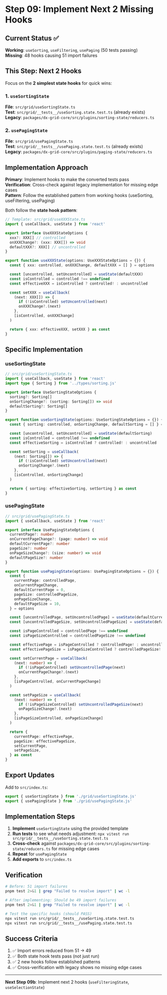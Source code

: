 # Step 09: Implement Next 2 Missing Hooks

## Current Status ✅

**Working**: `useSorting`, `useFiltering`, `usePaging` (50 tests passing)  
**Missing**: 48 hooks causing 51 import failures

## This Step: Next 2 Hooks

Focus on the **2 simplest state hooks** for quick wins:

### 1. `useSortingState`

**File**: `src/grid/useSortingState.ts`  
**Test**: `src/grid/__tests__/useSorting.state.test.ts` (already exists)  
**Legacy**: `packages/dx-grid-core/src/plugins/sorting-state/reducers.ts`

### 2. `usePagingState`

**File**: `src/grid/usePagingState.ts`  
**Test**: `src/grid/__tests__/usePaging.state.test.ts` (already exists)  
**Legacy**: `packages/dx-grid-core/src/plugins/paging-state/reducers.ts`

## Implementation Approach

**Primary**: Implement hooks to make the converted tests pass  
**Verification**: Cross-check against legacy implementation for missing edge cases  
**Pattern**: Follow the established pattern from working hooks (useSorting, useFiltering, usePaging)

Both follow the **state hook pattern**:

```typescript
// Template: src/grid/useXXXState.ts
import { useCallback, useState } from 'react'

export interface UseXXXStateOptions {
  xxx?: XXX[] // controlled
  onXXXChange?: (xxx: XXX[]) => void
  defaultXXX?: XXX[] // uncontrolled
}

export function useXXXState(options: UseXXXStateOptions = {}) {
  const { xxx: controlled, onXXXChange, defaultXXX = [] } = options

  const [uncontrolled, setUncontrolled] = useState(defaultXXX)
  const isControlled = controlled !== undefined
  const effectiveXXX = isControlled ? controlled! : uncontrolled

  const setXXX = useCallback(
    (next: XXX[]) => {
      if (!isControlled) setUncontrolled(next)
      onXXXChange?.(next)
    },
    [isControlled, onXXXChange]
  )

  return { xxx: effectiveXXX, setXXX } as const
}
```

## Specific Implementation

### useSortingState

```typescript
// src/grid/useSortingState.ts
import { useCallback, useState } from 'react'
import type { Sorting } from '../types/sorting.js'

export interface UseSortingStateOptions {
  sorting?: Sorting[]
  onSortingChange?: (sorting: Sorting[]) => void
  defaultSorting?: Sorting[]
}

export function useSortingState(options: UseSortingStateOptions = {}) {
  const { sorting: controlled, onSortingChange, defaultSorting = [] } = options

  const [uncontrolled, setUncontrolled] = useState(defaultSorting)
  const isControlled = controlled !== undefined
  const effectiveSorting = isControlled ? controlled! : uncontrolled

  const setSorting = useCallback(
    (next: Sorting[]) => {
      if (!isControlled) setUncontrolled(next)
      onSortingChange?.(next)
    },
    [isControlled, onSortingChange]
  )

  return { sorting: effectiveSorting, setSorting } as const
}
```

### usePagingState

```typescript
// src/grid/usePagingState.ts
import { useCallback, useState } from 'react'

export interface UsePagingStateOptions {
  currentPage?: number
  onCurrentPageChange?: (page: number) => void
  defaultCurrentPage?: number
  pageSize?: number
  onPageSizeChange?: (size: number) => void
  defaultPageSize?: number
}

export function usePagingState(options: UsePagingStateOptions = {}) {
  const {
    currentPage: controlledPage,
    onCurrentPageChange,
    defaultCurrentPage = 0,
    pageSize: controlledPageSize,
    onPageSizeChange,
    defaultPageSize = 10,
  } = options

  const [uncontrolledPage, setUncontrolledPage] = useState(defaultCurrentPage)
  const [uncontrolledPageSize, setUncontrolledPageSize] = useState(defaultPageSize)

  const isPageControlled = controlledPage !== undefined
  const isPageSizeControlled = controlledPageSize !== undefined

  const effectivePage = isPageControlled ? controlledPage! : uncontrolledPage
  const effectivePageSize = isPageSizeControlled ? controlledPageSize! : uncontrolledPageSize

  const setCurrentPage = useCallback(
    (next: number) => {
      if (!isPageControlled) setUncontrolledPage(next)
      onCurrentPageChange?.(next)
    },
    [isPageControlled, onCurrentPageChange]
  )

  const setPageSize = useCallback(
    (next: number) => {
      if (!isPageSizeControlled) setUncontrolledPageSize(next)
      onPageSizeChange?.(next)
    },
    [isPageSizeControlled, onPageSizeChange]
  )

  return {
    currentPage: effectivePage,
    pageSize: effectivePageSize,
    setCurrentPage,
    setPageSize,
  } as const
}
```

## Export Updates

Add to `src/index.ts`:

```typescript
export { useSortingState } from './grid/useSortingState.js'
export { usePagingState } from './grid/usePagingState.js'
```

## Implementation Steps

1. **Implement** `useSortingState` using the provided template
2. **Run tests** to see what needs adjustment: `npx vitest run src/grid/__tests__/useSorting.state.test.ts`
3. **Cross-check** against `packages/dx-grid-core/src/plugins/sorting-state/reducers.ts` for missing edge cases
4. **Repeat** for `usePagingState`
5. **Add exports** to `src/index.ts`

## Verification

```bash
# Before: 51 import failures
pnpm test 2>&1 | grep "Failed to resolve import" | wc -l

# After implementing: Should be 49 import failures
pnpm test 2>&1 | grep "Failed to resolve import" | wc -l

# Test the specific hooks (should PASS)
npx vitest run src/grid/__tests__/useSorting.state.test.ts
npx vitest run src/grid/__tests__/usePaging.state.test.ts
```

## Success Criteria

1. ✅ Import errors reduced from 51 → 49
2. ✅ Both state hook tests pass (not just run)
3. ✅ 2 new hooks follow established patterns
4. ✅ Cross-verification with legacy shows no missing edge cases

---

**Next Step 09b**: Implement next 2 hooks (`useFilteringState`, `useSelectionState`)
